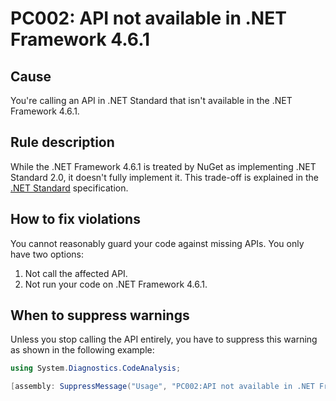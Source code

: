 # PC002: API not available in .NET Framework 4.6.1

## Cause

You're calling an API in .NET Standard that isn't available in the .NET Framework
4.6.1.

## Rule description

While the .NET Framework 4.6.1 is treated by NuGet as implementing .NET Standard
2.0, it doesn't fully implement it. This trade-off is explained in the
[.NET Standard][netfx-netstandard] specification.

## How to fix violations

You cannot reasonably guard your code against missing APIs. You only have two
options:

1. Not call the affected API.
2. Not run your code on .NET Framework 4.6.1.

## When to suppress warnings

Unless you stop calling the API entirely, you have to suppress this warning as shown in the following example:

```C#
using System.Diagnostics.CodeAnalysis;

[assembly: SuppressMessage("Usage", "PC002:API not available in .NET Framework 4.6.1", Justification = "This library will not run on .NET Framework 4.6.1")]
```

[netfx-netstandard]: https://github.com/dotnet/standard/blob/master/docs/netstandard-20/README.md#net-framework-461-supporting-net-standard-20
